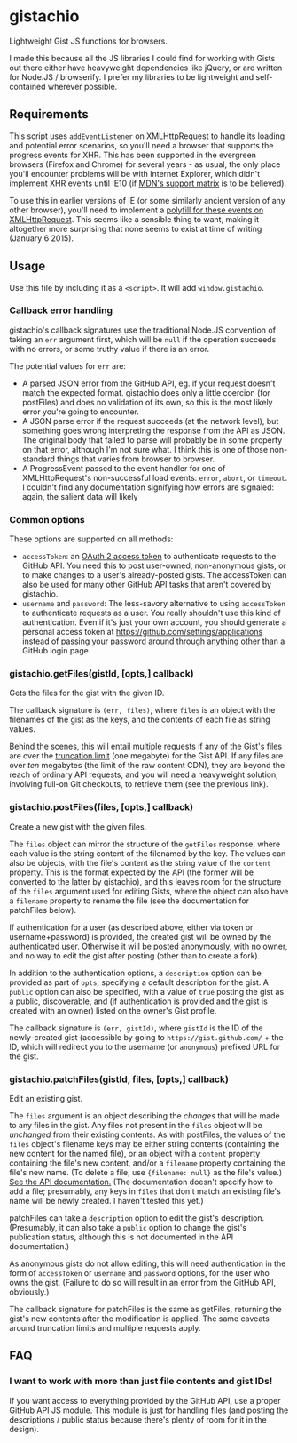 # gistachio

Lightweight Gist JS functions for browsers.

I made this because all the JS libraries I could find for working with Gists
out there either have heavyweight dependencies like jQuery, or are written for
Node.JS / browserify. I prefer my libraries to be lightweight and
self-contained wherever possible.

## Requirements

This script uses `addEventListener` on XMLHttpRequest to handle its loading and
potential error scenarios, so you'll need a browser that supports the progress
events for XHR. This has been supported in the evergreen browsers (Firefox and
Chrome) for several years - as usual, the only place you'll encounter problems
will be with Internet Explorer, which didn't implement XHR events until IE10
(if [MDN's support matrix][MDNXHR] is to be believed).

To use this in earlier versions of IE (or some similarly ancient version of any
other browser), you'll need to implement a
[polyfill for these events on XMLHttpRequest][polyfill]. This seems like a
sensible thing to want, making it altogether more surprising that none seems to
exist at time of writing (January 6 2015).

[MDNXHR]: https://developer.mozilla.org/en-US/docs/Web/API/XMLHttpRequest#compat-desktop
[polyfill]: https://github.com/inexorabletash/polyfill/issues/49

## Usage

Use this file by including it as a `<script>`. It will add `window.gistachio`.

### Callback error handling

gistachio's callback signatures use the traditional Node.JS convention of
taking an `err` argument first, which will be `null` if the operation succeeds
with no errors, or some truthy value if there is an error.

The potential values for `err` are:

- A parsed JSON error from the GitHub API, eg. if your request doesn't match
  the expected format. gistachio does only a little coercion (for postFiles)
  and does no validation of its own, so this is the most likely error you're
  going to encounter.
- A JSON parse error if the request succeeds (at the network level), but
  something goes wrong interpreting the response from the API as JSON. The
  original body that failed to parse will probably be in some property on that
  error, although I'm not sure what. I think this is one of those non-standard
  things that varies from browser to browser.
- A ProgressEvent passed to the event handler for one of XMLHttpRequest's
  non-successful load events: `error`, `abort`, or `timeout`. I couldn't find
  any documentation signifying how errors are signaled: again, the salient data
  will likely

### Common options

These options are supported on all methods:

- `accessToken`: an [OAuth 2 access token][oauth] to authenticate requests to
  the GitHub API. You need this to post user-owned, non-anonymous gists, or to
  make changes to a user's already-posted gists. The accessToken can also be
  used for many other GitHub API tasks that aren't covered by gistachio.
- `username` and `password`: The less-savory alternative to using `accessToken`
  to authenticate requests as a user. You really shouldn't use this kind of
  authentication. Even if it's just your own account, you should generate a
  personal access token at https://github.com/settings/applications instead of
  passing your password around through anything other than a GitHub login page.

[oauth]: https://developer.github.com/v3/oauth/

### gistachio.getFiles(gistId, [opts,] callback)

Gets the files for the gist with the given ID.

The callback signature is `(err, files)`, where `files` is an object with the
filenames of the gist as the keys, and the contents of each file as string
values.

Behind the scenes, this will entail multiple requests if any of the Gist's
files are over the [truncation limit][truncation] (one megabyte) for the Gist
API. If any files are over *ten* megabytes (the limit of the raw content CDN),
they are beyond the reach of ordinary API requests, and you will need a
heavyweight solution, involving full-on Git checkouts, to retrieve them (see
the previous link).

[truncation]: https://developer.github.com/v3/gists/#truncation

### gistachio.postFiles(files, [opts,] callback)

Create a new gist with the given files.

The `files` object can mirror the structure of the `getFiles` response, where
each value is the string content of the filenamed by the key. The values can
also be objects, with the file's content as the string value of the `content`
property. This is the format expected by the API (the former will be converted
to the latter by gistachio), and this leaves room for the structure of the
`files` argument used for editing Gists, where the object can also have a
`filename` property to rename the file (see the documentation for patchFiles
below).

If authentication for a user (as described above, either via token or
username+password) is provided, the created gist will be owned by the
authenticated user. Otherwise it will be posted anonymously, with no owner, and
no way to edit the gist after posting (other than to create a fork).

In addition to the authentication options, a `description` option can be
provided as part of `opts`, specifying a default description for the gist. A
`public` option can also be specified, with a value of `true` posting the gist
as a public, discoverable, and (if authentication is provided and the gist is
created with an owner) listed on the owner's Gist profile.

The callback signature is `(err, gistId)`, where `gistId` is the ID of the
newly-created gist (accessible by going to `https://gist.github.com/` + the ID,
which will redirect you to the username (or `anonymous`) prefixed URL for the
gist.

### gistachio.patchFiles(gistId, files, [opts,] callback)

Edit an existing gist.

The `files` argument is an object describing the *changes* that will be made
to any files in the gist. Any files not present in the `files` object will be
*unchanged* from their existing contents. As with postFiles, the values of the
`files` object's filename keys may be either string contents (containing the
new content for the named file), or an object with a `content` property
containing the file's new content, and/or a `filename` property containing the
file's new name. (To delete a file, use `{filename: null}` as the file's
value.) [See the API documentation.][edit-a-gist] (The documentation doesn't
specify how to add a file; presumably, any keys in `files` that don't match an
existing file's name will be newly created. I haven't tested this yet.)

[edit-a-gist]: https://developer.github.com/v3/gists/#edit-a-gist

patchFiles can take a `description` option to edit the gist's description.
(Presumably, it can also take a `public` option to change the gist's
publication status, although this is not documented in the API documentation.)

As anonymous gists do not allow editing, this will need authentication in the
form of `accessToken` or `username` and `password` options, for the user who
owns the gist. (Failure to do so will result in an error from the GitHub API,
obviously.)

The callback signature for patchFiles is the same as getFiles, returning the
gist's new contents after the modification is applied. The same caveats around
truncation limits and multiple requests apply.

## FAQ

### I want to work with more than just file contents and gist IDs!

If you want access to everything provided by the GitHub API, use a proper
GitHub API JS module. This module is just for handling files (and posting the
descriptions / public status because there's plenty of room for it in the
design).
